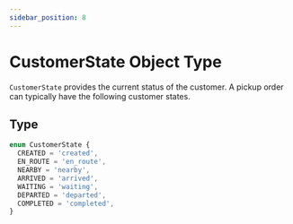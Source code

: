 ```yaml
---
sidebar_position: 8
---
```


# CustomerState Object Type

`CustomerState` provides the current status of the customer. A pickup order can typically have the following customer states.

## Type

```ts
enum CustomerState {
  CREATED = 'created',
  EN_ROUTE = 'en_route',
  NEARBY = 'nearby',
  ARRIVED = 'arrived',
  WAITING = 'waiting',
  DEPARTED = 'departed',
  COMPLETED = 'completed',
}
```
